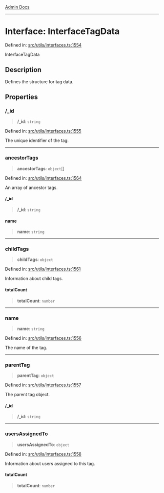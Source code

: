 [Admin Docs](/)

***

# Interface: InterfaceTagData

Defined in: [src/utils/interfaces.ts:1554](https://github.com/PalisadoesFoundation/talawa-admin/blob/main/src/utils/interfaces.ts#L1554)

InterfaceTagData

## Description

Defines the structure for tag data.

## Properties

### /_id

> **/_id**: `string`

Defined in: [src/utils/interfaces.ts:1555](https://github.com/PalisadoesFoundation/talawa-admin/blob/main/src/utils/interfaces.ts#L1555)

The unique identifier of the tag.

***

### ancestorTags

> **ancestorTags**: `object`[]

Defined in: [src/utils/interfaces.ts:1564](https://github.com/PalisadoesFoundation/talawa-admin/blob/main/src/utils/interfaces.ts#L1564)

An array of ancestor tags.

#### /_id

> **/_id**: `string`

#### name

> **name**: `string`

***

### childTags

> **childTags**: `object`

Defined in: [src/utils/interfaces.ts:1561](https://github.com/PalisadoesFoundation/talawa-admin/blob/main/src/utils/interfaces.ts#L1561)

Information about child tags.

#### totalCount

> **totalCount**: `number`

***

### name

> **name**: `string`

Defined in: [src/utils/interfaces.ts:1556](https://github.com/PalisadoesFoundation/talawa-admin/blob/main/src/utils/interfaces.ts#L1556)

The name of the tag.

***

### parentTag

> **parentTag**: `object`

Defined in: [src/utils/interfaces.ts:1557](https://github.com/PalisadoesFoundation/talawa-admin/blob/main/src/utils/interfaces.ts#L1557)

The parent tag object.

#### /_id

> **/_id**: `string`

***

### usersAssignedTo

> **usersAssignedTo**: `object`

Defined in: [src/utils/interfaces.ts:1558](https://github.com/PalisadoesFoundation/talawa-admin/blob/main/src/utils/interfaces.ts#L1558)

Information about users assigned to this tag.

#### totalCount

> **totalCount**: `number`
